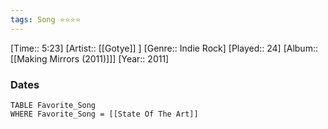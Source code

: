 ```yaml
---
tags: Song ⭐⭐⭐⭐ 
---
```

[Time:: 5:23]
[Artist:: [[Gotye]] ]
[Genre:: Indie Rock]
[Played:: 24]
[Album:: [[Making Mirrors (2011)]]]
[Year:: 2011]
### Dates
````dataview
TABLE Favorite_Song
WHERE Favorite_Song = [[State Of The Art]]
````